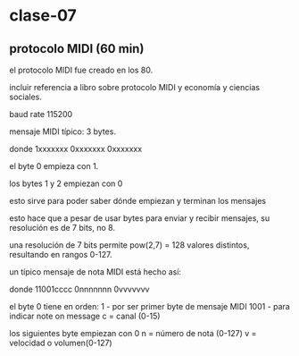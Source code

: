 # clase-07



## protocolo MIDI (60 min)

el protocolo MIDI fue creado en los 80.

incluir referencia a libro sobre protocolo MIDI y economía y ciencias sociales.

baud rate 115200

mensaje MIDI típico: 3 bytes.

donde 1xxxxxxx 0xxxxxxx 0xxxxxxx

el byte 0 empieza con 1.

los bytes 1 y 2 empiezan con 0

esto sirve para poder saber dónde empiezan y terminan los mensajes


esto hace que a pesar de usar bytes para enviar y recibir mensajes, su resolución es de 7 bits, no 8.

una resolución de 7 bits permite pow(2,7) = 128 valores distintos, resultando en rangos 0-127.


un típico mensaje de nota MIDI está hecho así:

donde 11001cccc 0nnnnnnn 0vvvvvvv

el byte 0 tiene en orden:
1 - por ser primer byte de mensaje MIDI
1001 - para indicar note on message
c = canal (0-15)

los siguientes byte empiezan con 0
n = número de nota (0-127)
v = velocidad o volumen(0-127)